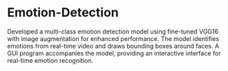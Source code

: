 # Emotion-Detection
Developed a multi-class emotion detection model using fine-tuned VGG16 with image augmentation for enhanced performance. The model identifies emotions from real-time video and draws bounding boxes around faces. A GUI program accompanies the model, providing an interactive interface for real-time emotion recognition.
